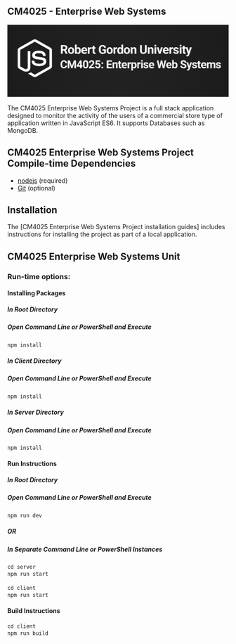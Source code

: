 ## CM4025 - Enterprise Web Systems

![](docs/1231fb12b9b6c3dc16aae69525017490.png)

The CM4025 Enterprise Web Systems Project is a full stack application designed to monitor the activity of the users of
a commercial store type of application written in JavaScript ES6.
It supports Databases such as MongoDB.

## CM4025 Enterprise Web Systems Project Compile-time Dependencies

* [nodejs](https://nodejs.org/en) (required)
* [Git](https://git-scm.com) (optional)

## Installation

The [CM4025 Enterprise Web Systems Project installation guides] includes instructions for installing 
the project as part of a local application.

## CM4025 Enterprise Web Systems Unit

### Run-time options:

#### Installing Packages

##### In Root Directory

##### Open Command Line or PowerShell and Execute

```bash
npm install
```

##### In Client Directory

##### Open Command Line or PowerShell and Execute

```bash
npm install
```

##### In Server Directory

##### Open Command Line or PowerShell and Execute

```bash
npm install
```

#### Run Instructions

##### In Root Directory

##### Open Command Line or PowerShell and Execute

```bash
npm run dev
```

##### OR

##### In Separate Command Line or PowerShell Instances

```
cd server
npm run start

cd client
npm run start
```

#### Build Instructions

```
cd client
npm run build
